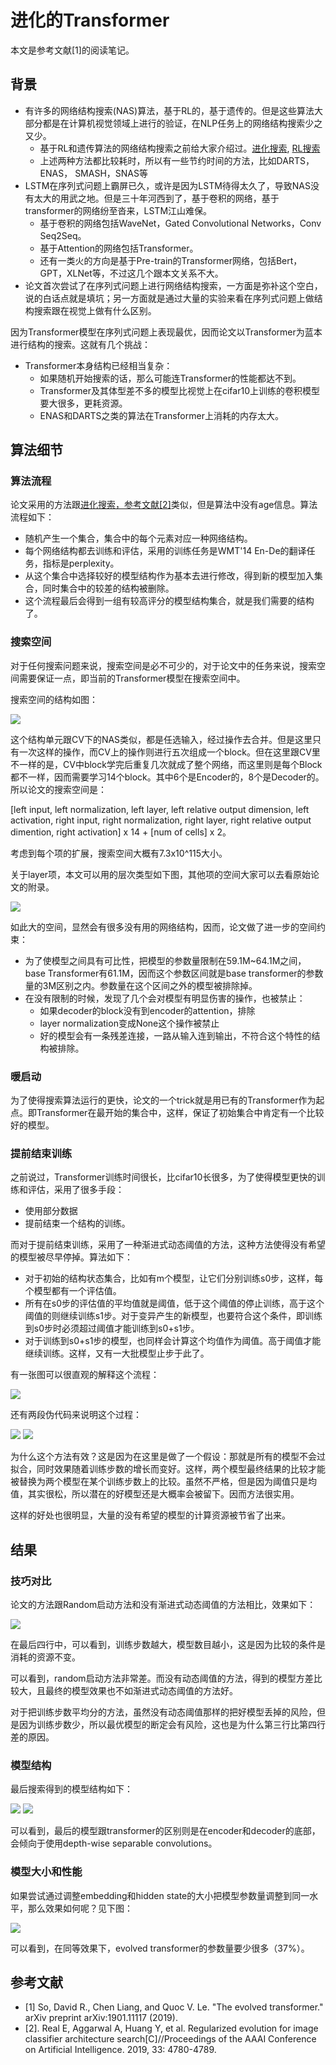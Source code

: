 # 进化的Transformer

本文是参考文献[1]的阅读笔记。

## 背景

- 有许多的网络结构搜索(NAS)算法，基于RL的，基于遗传的。但是这些算法大部分都是在计算机视觉领域上进行的验证，在NLP任务上的网络结构搜索少之又少。
  - 基于RL和遗传算法的网络结构搜索之前给大家介绍过。[进化搜索](https://zhuanlan.zhihu.com/p/89817058), [RL搜索](https://zhuanlan.zhihu.com/p/36301731)
  - 上述两种方法都比较耗时，所以有一些节约时间的方法，比如DARTS，ENAS， SMASH，SNAS等
- LSTM在序列式问题上霸屏已久，或许是因为LSTM待得太久了，导致NAS没有太大的用武之地。但是三十年河西到了，基于卷积的网络，基于transformer的网络纷至沓来，LSTM江山难保。
  - 基于卷积的网络包括WaveNet，Gated Convolutional Networks，Conv Seq2Seq。
  - 基于Attention的网络包括Transformer。
  - 还有一类火的方向是基于Pre-train的Transformer网络，包括Bert，GPT，XLNet等，不过这几个跟本文关系不大。
- 论文首次尝试了在序列式问题上进行网络结构搜索，一方面是弥补这个空白，说的白话点就是填坑；另一方面就是通过大量的实验来看在序列式问题上做结构搜索跟在视觉上做有什么区别。

因为Transformer模型在序列式问题上表现最优，因而论文以Transformer为蓝本进行结构的搜索。这就有几个挑战：

- Transformer本身结构已经相当复杂：
  - 如果随机开始搜索的话，那么可能连Transformer的性能都达不到。
  - Transformer及其体型差不多的模型比视觉上在cifar10上训练的卷积模型要大很多，更耗资源。
  - ENAS和DARTS之类的算法在Transformer上消耗的内存太大。

## 算法细节

### 算法流程

论文采用的方法跟[进化搜索，参考文献[2]](https://zhuanlan.zhihu.com/p/89817058)类似，但是算法中没有age信息。算法流程如下：

- 随机产生一个集合，集合中的每个元素对应一种网络结构。
- 每个网络结构都去训练和评估，采用的训练任务是WMT'14 En-De的翻译任务，指标是perplexity。
- 从这个集合中选择较好的模型结构作为基本去进行修改，得到新的模型加入集合，同时集合中的较差的结构被删除。
- 这个流程最后会得到一组有较高评分的模型结构集合，就是我们需要的结构了。

### 搜索空间

对于任何搜索问题来说，搜索空间是必不可少的，对于论文中的任务来说，搜索空间需要保证一点，即当前的Transformer模型在搜索空间中。

搜索空间的结构如图：

![](./1.png)

这个结构单元跟CV下的NAS类似，都是任选输入，经过操作去合并。但是这里只有一次这样的操作，而CV上的操作则进行五次组成一个block。但在这里跟CV里不一样的是，CV中block学完后重复几次就成了整个网络，而这里则是每个Block都不一样，因而需要学习14个block。其中6个是Encoder的，8个是Decoder的。所以论文的搜索空间是：

[left input, left normalization, left layer, left relative output dimension, left activation, right input, right normalization, right layer, right relative output dimention, right activation] x 14 + [num of cells] x 2。

考虑到每个项的扩展，搜索空间大概有7.3x10^115大小。

关于layer项，本文可以用的层次类型如下图，其他项的空间大家可以去看原始论文的附录。

![](./2.png)

如此大的空间，显然会有很多没有用的网络结构，因而，论文做了进一步的空间约束：

- 为了使模型之间具有可比性，把模型的参数量限制在59.1M~64.1M之间，base Transformer有61.1M，因而这个参数区间就是base transformer的参数量的3M区别之内。参数量在这个区间之外的模型被排除掉。
- 在没有限制的时候，发现了几个会对模型有明显伤害的操作，也被禁止：
  - 如果decoder的block没有到encoder的attention，排除
  - layer normalization变成None这个操作被禁止
  - 好的模型会有一条残差连接，一路从输入连到输出，不符合这个特性的结构被排除。

### 暖启动

为了使得搜索算法运行的更快，论文的一个trick就是用已有的Transformer作为起点。即Transformer在最开始的集合中，这样，保证了初始集合中肯定有一个比较好的模型。

### 提前结束训练

之前说过，Transformer训练时间很长，比cifar10长很多，为了使得模型更快的训练和评估，采用了很多手段：

- 使用部分数据
- 提前结束一个结构的训练。

而对于提前结束训练，采用了一种渐进式动态阈值的方法，这种方法使得没有希望的模型被尽早停掉。算法如下：

- 对于初始的结构状态集合，比如有m个模型，让它们分别训练s0步，这样，每个模型都有一个评估值。
- 所有在s0步的评估值的平均值就是阈值，低于这个阈值的停止训练，高于这个阈值的则继续训练s1步。对于变异产生的新模型，也要符合这个条件，即训练到s0步时必须超过阈值才能训练到s0+s1步。
- 对于训练到s0+s1步的模型，也同样会计算这个均值作为阈值。高于阈值才能继续训练。这样，又有一大批模型止步于此了。

有一张图可以很直观的解释这个流程：

![](./3.png)

还有两段伪代码来说明这个过程：

![](./4.png)
![](./5.png)

为什么这个方法有效？这是因为在这里是做了一个假设：那就是所有的模型不会过拟合，同时效果随着训练步数的增长而变好。这样，两个模型最终结果的比较才能被替换为两个模型在某个训练步数上的比较。虽然不严格，但是因为阈值只是均值，其实很松，所以潜在的好模型还是大概率会被留下。因而方法很实用。

这样的好处也很明显，大量的没有希望的模型的计算资源被节省了出来。

## 结果

### 技巧对比

论文的方法跟Random启动方法和没有渐进式动态阈值的方法相比，效果如下：

![](./6.png)

在最后四行中，可以看到，训练步数越大，模型数目越小，这是因为比较的条件是消耗的资源不变。

可以看到，random启动方法非常差。而没有动态阈值的方法，得到的模型方差比较大，且最终的模型效果也不如渐进式动态阈值的方法好。

对于把训练步数平均分的方法，虽然没有动态阈值那样的把好模型丢掉的风险，但是因为训练步数少，所以最优模型的断定会有风险，这也是为什么第三行比第四行差的原因。

### 模型结构

最后搜索得到的模型结构如下：

![](./7.png)
![](./8.png)

可以看到，最后的模型跟transformer的区别则是在encoder和decoder的底部，会倾向于使用depth-wise separable convolutions。

### 模型大小和性能

如果尝试通过调整embedding和hidden state的大小把模型参数量调整到同一水平，那么效果如何呢？见下图：

![](./9.png)

可以看到，在同等效果下，evolved transformer的参数量要少很多（37%）。

## 参考文献

- [1] So, David R., Chen Liang, and Quoc V. Le. "The evolved transformer." arXiv preprint arXiv:1901.11117 (2019).
- [2]. Real E, Aggarwal A, Huang Y, et al. Regularized evolution for image classifier architecture search[C]//Proceedings of the AAAI Conference on Artificial Intelligence. 2019, 33: 4780-4789.
